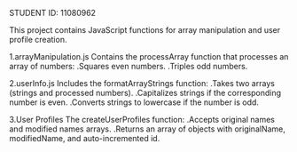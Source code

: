 STUDENT ID: 11080962


This project contains JavaScript functions for array manipulation and user profile creation. 

1.arrayManipulation.js
Contains the processArray function that processes an array of numbers:
.Squares even numbers.
.Triples odd numbers.



2.userInfo.js
Includes the formatArrayStrings function:
.Takes two arrays (strings and processed numbers).
.Capitalizes strings if the corresponding number is even.
.Converts strings to lowercase if the number is odd.



3.User Profiles
The createUserProfiles function:
.Accepts original names and modified names arrays.
.Returns an array of objects with originalName, modifiedName, and auto-incremented id.


